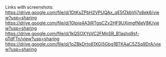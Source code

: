 Links with screenshots:
https://drive.google.com/file/d/1DtKsZPbH2VPUQAx_gE5fZkbVlj7s8ek6/view?usp=sharing
https://drive.google.com/file/d/10lpjq4A3iRTgqCZv2HF9UXimgfNleV8K/view?usp=sharing
https://drive.google.com/file/d/1kQSOXYsVC2FMnSR_B1ashq9sf-pTdFTn/view?usp=sharing
https://drive.google.com/file/d/1oZBkDrto61XGj5Gbg1BTKAaC5ZSq9DrA/view?usp=sharing
